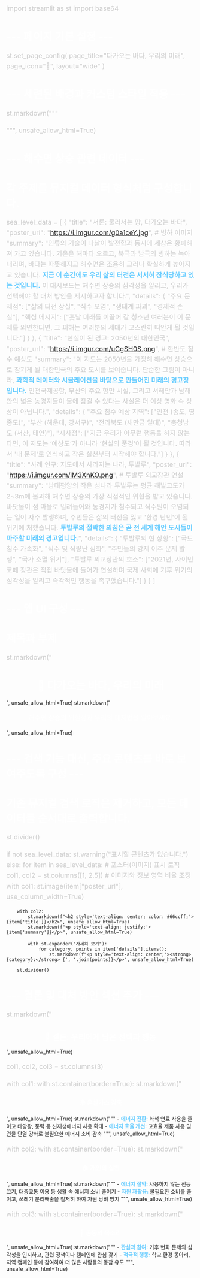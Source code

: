 import streamlit as st
import base64

# --- 페이지 기본 설정 ---
st.set_page_config(
    page_title="다가오는 바다, 우리의 미래",
    page_icon="🌊",
    layout="wide"
)

# --- 세련된 배경과 커스텀 스타일 적용 ---
st.markdown("""
<style>
/* Streamlit 앱의 메인 배경 */
.stApp {
    background-image: linear-gradient(135deg, #001f4d, #000000);
    background-attachment: fixed;
    background-size: cover;
    color: #e0e0e0;
}

/* 헤더와 제목 색상 */
h1, h2, h3 {
    color: #ffffff;
}

/* 검색창 스타일 (여기서는 사용하지 않지만, 디자인 유지를 위해 남겨둠) */
.stTextInput > div > div > input {
    background-color: #000000;
    color: #FFFFFF;
    border: 1px solid #66ccff;
    border-radius: 20px;
    text-align: center;
}

/* 확장(expander) 컴포넌트 스타일 */
.stExpander {
    background-color: rgba(0, 31, 77, 0.7);
    border: 1px solid #66ccff;
    border-radius: 10px;
    text-align: center;
}
.stExpander header {
    color: #ffffff !important;
    font-weight: bold;
}

/* 구분선 색상 */
hr {
    background-color: #444444;
}

/* 정보 알림창 스타일 */
div[data-baseweb="alert"] {
    background-color: #000000 !important;
    color: #FFFFFF !important;
    border: 1px solid #66ccff !important;
    border-radius: 10px;
    text-align: center;
}

/* 모든 p 태그 색상 고정 */
p {
    color: #cccccc;
    font-size: 1.1rem;
    line-height: 1.6;
}

strong {
    color: #66ccff;
}

/* 이미지 스타일 */
.stImage img {
    border-radius: 10px;
    box-shadow: 0 4px 15px rgba(0,0,0,0.5);
    margin-bottom: 1rem;
    border: 2px solid #66ccff;
}
</style>
""", unsafe_allow_html=True)


# --- 해수면 상승 관련 데이터 ---
# 각 주제를 뮤지컬 데이터 형식처럼 구성합니다.
sea_level_data = [
    {
        "title": "서론: 물러서는 땅, 다가오는 바다",
        "poster_url": "https://i.imgur.com/g0a1ceY.jpg", # 빙하 이미지
        "summary": "인류의 기술이 나날이 발전함과 동시에 세상은 황폐해져 가고 있습니다. 기온은 해마다 오르고, 북극과 남극의 빙하는 녹아내리며, 바다는 따뜻해지고 해수면은 조용히 그러나 확실하게 높아지고 있습니다. <strong>지금 이 순간에도 우리 삶의 터전은 서서히 잠식당하고 있는 것입니다.</strong> 이 대시보드는 해수면 상승의 심각성을 알리고, 우리가 선택해야 할 대처 방안을 제시하고자 합니다.",
        "details": {
            "주요 문제점": ["삶의 터전 상실", "식수 오염", "생태계 파괴", "경제적 손실"],
            "핵심 메시지": ["훗날 미래를 이끌어 갈 청소년 여러분이 이 문제를 외면한다면, 그 피해는 여러분의 세대가 고스란히 떠안게 될 것입니다."]
        }
    },
    {
        "title": "현실이 된 경고: 2050년의 대한민국",
        "poster_url": "https://i.imgur.com/uCgSH0S.png", # 한반도 침수 예상도
        "summary": "이 지도는 2050년을 가정해 해수면 상승으로 잠기게 될 대한민국의 주요 도시를 보여줍니다. 단순한 그림이 아니라, <strong>과학적 데이터와 시뮬레이션을 바탕으로 만들어진 미래의 경고장입니다.</strong> 인천국제공항, 부산의 주요 항만 시설, 그리고 서해안과 남해안의 넓은 농경지들이 물에 잠길 수 있다는 사실은 더 이상 영화 속 상상이 아닙니다.",
        "details": {
            "주요 침수 예상 지역": ["인천 (송도, 영종도)", "부산 (해운대, 강서구)", "전라북도 (새만금 일대)", "충청남도 (서산, 태안)"],
            "시사점": ["지금 우리가 아무런 행동을 하지 않는다면, 이 지도는 ‘예상도’가 아니라 ‘현실의 풍경’이 될 것입니다. 따라서 '내 문제'로 인식하고 작은 실천부터 시작해야 합니다."]
        }
    },
    {
        "title": "사례 연구: 지도에서 사라지는 나라, 투발루",
        "poster_url": "https://i.imgur.com/lM3XnKO.png", # 투발루 외교장관 연설
        "summary": "남태평양의 작은 섬나라 투발루는 평균 해발고도가 2~3m에 불과해 해수면 상승의 가장 직접적인 위협을 받고 있습니다. 바닷물이 섬 마을로 밀려들어와 농경지가 침수되고 식수원이 오염되는 일이 자주 발생하며, 주민들은 삶의 터전을 잃고 '환경 난민'이 될 위기에 처했습니다. <strong>투발루의 절박한 외침은 곧 전 세계 해안 도시들이 마주할 미래의 경고입니다.</strong>",
        "details": {
            "투발루의 현 상황": ["국토 침수 가속화", "식수 및 식량난 심화", "주민들의 강제 이주 문제 발생", "국가 소멸 위기"],
            "투발루 외교장관의 호소": ["2021년, 사이먼 코페 장관은 직접 바닷물에 들어가 연설하며 국제 사회에 기후 위기의 심각성을 알리고 즉각적인 행동을 촉구했습니다."]
        }
    }
]


# --- 앱 UI 구성 ---

# 제목과 부제
st.markdown("<h1 style='text-align: center;'>🌊 다가오는 바다, 우리의 미래</h1>", unsafe_allow_html=True)
st.markdown("<p style='text-align: center; color: #FFFFFF;'>해수면 상승의 위험성과 우리의 대처법을 알아보세요.</p>", unsafe_allow_html=True)


# --- 검색 기능 대신, 주요 콘텐츠를 바로 보여주도록 구성 ---
# 기존 뮤지컬 검색 로직은 제거하고, 모든 데이터를 순서대로 출력합니다.

st.divider()

if not sea_level_data:
    st.warning("표시할 콘텐츠가 없습니다.")
else:
    for item in sea_level_data:
        # 포스터(이미지) 표시 로직
        col1, col2 = st.columns([1, 2.5]) # 이미지와 정보 영역 비율 조정
        with col1:
            st.image(item["poster_url"], use_column_width=True)

        with col2:
            st.markdown(f"<h2 style='text-align: center; color: #66ccff;'>{item['title']}</h2>", unsafe_allow_html=True)
            st.markdown(f"<p style='text-align: justify;'>{item['summary']}</p>", unsafe_allow_html=True)

            with st.expander("자세히 보기"):
                for category, points in item['details'].items():
                    st.markdown(f"<p style='text-align: center;'><strong>{category}:</strong> {', '.join(points)}</p>", unsafe_allow_html=True)
        
        st.divider()

# --- 결론 및 대처 방안 섹션 추가 ---
st.markdown("<h2 style='text-align: center; color: #ffffff;'>🔑 결론: 우리에게 남은 선택과 행동</h2>", unsafe_allow_html=True)

col1, col2, col3 = st.columns(3)

with col1:
    with st.container(border=True):
        st.markdown("<h3 style='text-align: center;'>🌍 온실가스 감축</h3>", unsafe_allow_html=True)
        st.markdown("""
        - **에너지 전환:** 화석 연료 사용을 줄이고 태양광, 풍력 등 신재생에너지 사용 확대
        - **에너지 효율 개선:** 고효율 제품 사용 및 건물 단열 강화로 불필요한 에너지 소비 감축
        """, unsafe_allow_html=True)

with col2:
    with st.container(border=True):
        st.markdown("<h3 style='text-align: center;'>🏠 개인의 실천</h3>", unsafe_allow_html=True)
        st.markdown("""
        - **에너지 절약:** 사용하지 않는 전등 끄기, 대중교통 이용 등 생활 속 에너지 소비 줄이기
        - **자원 재활용:** 불필요한 소비를 줄이고, 쓰레기 분리배출을 철저히 하여 자원 낭비 방지
        """, unsafe_allow_html=True)

with col3:
    with st.container(border=True):
        st.markdown("<h3 style='text-align: center;'>📢 공동의 목소리</h3>", unsafe_allow_html=True)
        st.markdown("""
        - **관심과 참여:** 기후 변화 문제의 심각성을 인지하고, 관련 정책이나 캠페인에 관심 갖기
        - **적극적 행동:** 학교 환경 동아리, 지역 캠페인 등에 참여하여 더 많은 사람들의 동참 유도
        """, unsafe_allow_html=True)